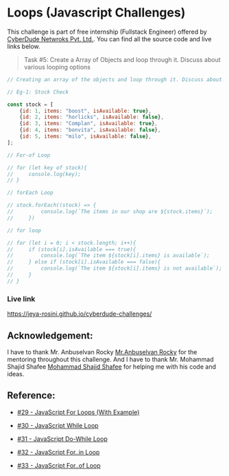 # Loops (Javascript Challenges)

This challenge is part of free internship (Fullstack Engineer) offered by [CyberDude Netwroks Pvt. Ltd.](https://www.cyberdudenetworks.com/). You can find all the source code and live links below.

> Task #5: Create a Array of Objects and loop through it. Discuss about various looping options

```js
// Creating an array of the objects and loop through it. Discuss about various looping options

// Eg-1: Stock Check

const stock = [
    {id: 1, items: "boost", isAvailable: true},
    {id: 2, items: "horlicks", isAvailable: false},
    {id: 3, items: "Complan", isAvailable: true},
    {id: 4, items: "bonvita", isAvailable: false},
    {id: 5, items: "milo", isAvailable: false},
];

// For-of Loop

// for (let key of stock){
//     console.log(key);
// }

// forEach Loop

// stock.forEach((stock) => {
//         console.log(`The items in our shop are ${stock.items}`);
//     })

// for loop

// for (let i = 0; i < stock.length; i++){
//     if (stock[i].isAvailable === true){
//         console.log(`The item ${stock[i].items} is available`);
//     } else if (stock[i].isAvailable === false){
//         console.log(`The item ${stock[i].items} is not available`);
//     }
// }
```
### Live link

https://jeya-rosini.github.io/cyberdude-challenges/

## Acknowledgement:

I have to thank Mr. Anbuselvan Rocky [Mr.Anbuselvan Rocky](https://github.com/anburocky3) for the mentoring throughout this challenge.
And I have to thank Mr. Mohammad Shajid Shafee [Mohammad Shajid Shafee](https://github.com/mshajid) for helping me with his code and ideas.

## Reference:

- [#29 - JavaScript For Loops (With Example)](https://www.youtube.com/watch?v=tMgXbOs0jLc&list=PL73Obo20O_7ihsIM5K-hHYPrcqkkdQcLa&index=30)  

- [#30 - JavaScript While Loop](https://www.youtube.com/watch?v=biD_kt-ynao&list=PL73Obo20O_7ihsIM5K-hHYPrcqkkdQcLa&index=31) 

- [#31 - JavaScript Do-While Loop](https://www.youtube.com/watch?v=q7XpUlkgfnY&list=PL73Obo20O_7ihsIM5K-hHYPrcqkkdQcLa&index=32)

- [#32 - JavaScript For..in Loop](https://www.youtube.com/watch?v=sVv5agTxoUE&list=PL73Obo20O_7ihsIM5K-hHYPrcqkkdQcLa&index=33)

- [#33 - JavaScript For..of Loop](https://www.youtube.com/watch?v=b3M0BTzgr98&list=PL73Obo20O_7ihsIM5K-hHYPrcqkkdQcLa&index=34)